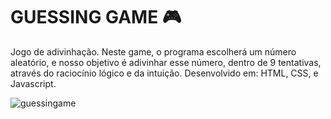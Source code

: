 # GUESSING GAME 🎮
Jogo de adivinhação. Neste game, o programa escolherá um número aleatório, e nosso objetivo é adivinhar esse número, dentro de 9 tentativas, através do raciocínio lógico e da intuição.
Desenvolvido em: HTML, CSS, e Javascript.

![guessingame](https://github.com/vanessapazzini/guessing_game/assets/138176528/0066e902-3880-4877-8b97-658f7779bffa)
